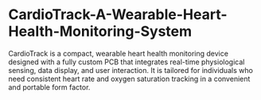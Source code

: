 # CardioTrack-A-Wearable-Heart-Health-Monitoring-System
CardioTrack is a compact, wearable heart health monitoring device designed with a fully custom PCB that integrates real-time physiological sensing, data display, and user interaction. It is tailored for individuals who need consistent heart rate and oxygen saturation tracking in a convenient and portable form factor.
